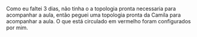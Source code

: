 Como eu faltei 3 dias, não tinha o a topologia pronta necessaria para acompanhar a aula, então peguei uma topologia pronta da Camila para acompanhar a aula.
O que está circulado em vermelho foram configurados por mim.
